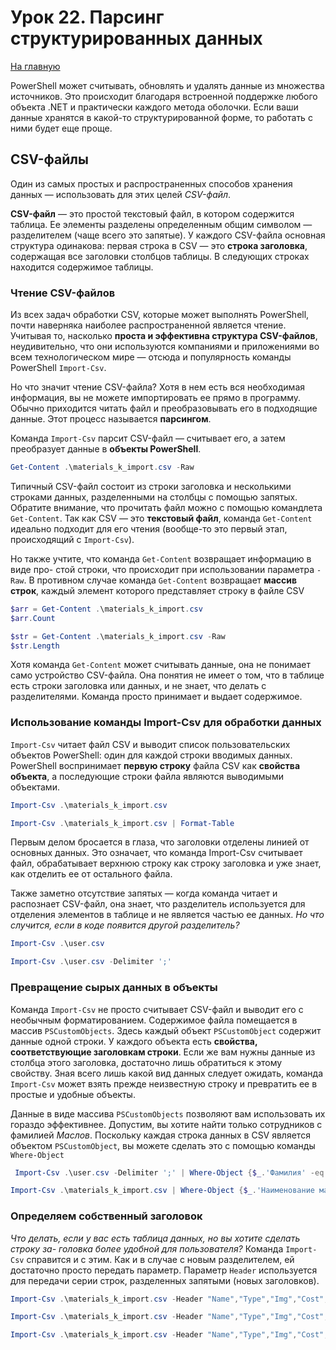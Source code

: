 # Урок 22. Парсинг структурированных данных

[На главную](/mdk0401.github.io)

PowerShell может считывать, обновлять и удалять данные из множества источников. Это происходит благодаря встроенной поддержке любого объекта .NET и практически каждого метода оболочки. Если ваши данные хранятся в какой-то структурированной форме, то работать с ними будет еще проще.

## CSV-файлы 
Один из самых простых и распространенных способов хранения данных — использовать для этих целей *CSV-файл*. 

**CSV-файл** — это простой текстовый файл, в котором содержится таблица. Ее элементы разделены определенным общим символом — разделителем (чаще всего это запятые). У каждого CSV-файла основная структура одинакова: первая строка в CSV — это **строка заголовка**, содержащая все заголовки столбцов таблицы. В следующих строках находится содержимое таблицы. 

### Чтение CSV-файлов 
Из всех задач обработки CSV, которые может выполнять PowerShell, почти наверняка наиболее распространенной является чтение. Учитывая то, насколько **проста и эффективна структура CSV-файлов**, неудивительно, что они используются компаниями и приложениями во всем технологическом мире — отсюда и популярность команды PowerShell `Import-Csv`. 

Но что значит чтение CSV-файла? Хотя в нем есть вся необходимая информация, вы не можете импортировать ее прямо в программу. Обычно приходится читать файл и преобразовывать его в подходящие данные. Этот процесс называется **парсингом**. 

Команда `Import-Csv` парсит CSV-файл — считывает его, а затем преобразует данные в **объекты PowerShell**. 

```powershell
Get-Content .\materials_k_import.csv -Raw
```

Типичный CSV-файл состоит из строки заголовка и несколькими строками данных, разделенными на столбцы с помощью запятых. Обратите внимание, что прочитать файл можно с помощью командлета `Get-Content`. Так как CSV — это **текстовый файл**, команда `Get-Content` идеально подходит для его чтения (вообще-то это первый этап, происходящий с `Import-Csv`). 

Но также учтите, что команда `Get-Content` возвращает информацию в виде про- стой строки, что происходит при использовании параметра `-Raw`. В противном случае команда `Get-Content` возвращает **массив строк**, каждый элемент которого представляет строку в файле CSV

```powershell
$arr = Get-Content .\materials_k_import.csv
$arr.Count

$str = Get-Content .\materials_k_import.csv -Raw
$str.Length
```

Хотя команда `Get-Content` может считывать данные, она не понимает само устройство CSV-файла. Она понятия не имеет о том, что в таблице есть строки заголовка или данных, и не знает, что делать с разделителями. Команда просто принимает и выдает содержимое.

### Использование команды Import-Csv для обработки данных
`Import-Csv` читает файл CSV и выводит список пользовательских объектов PowerShell: один для каждой строки вводимых данных. PowerShell воспринимает **первую строку** файла CSV как **свойства объекта**, а последующие строки файла являются выводимыми объектами. 

```powershell
Import-Csv .\materials_k_import.csv

Import-Csv .\materials_k_import.csv | Format-Table
```

Первым делом бросается в глаза, что заголовки отделены линией от основных данных. Это означает, что команда Import-Csv считывает файл, обрабатывает верхнюю строку как строку заголовка и уже знает, как отделить ее от остального файла. 

Также заметно отсутствие запятых — когда команда читает и распознает CSV-файл, она знает, что разделитель используется для отделения элементов в таблице и не является частью ее данных. *Но что случится, если в коде появится другой разделитель?* 

```powershell
Import-Csv .\user.csv

Import-Csv .\user.csv -Delimiter ';'
```

### Превращение сырых данных в объекты 
Команда `Import-Csv` не просто считывает CSV-файл и выводит его с необычным форматированием. Содержимое файла помещается в массив `PSCustomObjects`. Здесь каждый объект `PSCustomObject` содержит данные одной строки. У каждого объекта есть **свойства, соответствующие заголовкам строки**. Если же вам нужны данные из столбца этого заголовка, достаточно лишь обратиться к этому свойству. Зная всего лишь какой вид данных следует ожидать, команда `Import-Csv` может взять прежде неизвестную строку и превратить ее в простые и удобные объекты. 

Данные в виде массива `PSCustomObjects` позволяют вам использовать их гораздо эффективнее. Допустим, вы хотите найти только сотрудников с фамилией *Маслов*. Поскольку каждая строка данных в CSV является объектом `PSCustomObject`, вы можете сделать это с помощью команды `Where-Object`

```powershell
 Import-Csv .\user.csv -Delimiter ';' | Where-Object {$_.'Фамилия' -eq 'Маслов'} | Format-Table
```

```powershell
Import-Csv .\materials_k_import.csv | Where-Object {$_.'Наименование материала' -like '*нить*'} | Format-Table
```

### Определяем собственный заголовок 
*Что делать, если у вас есть таблица данных, но вы хотите сделать строку за- головка более удобной для пользователя?* Команда `Import-Csv` справится и с этим. Как и в случае с новым разделителем, ей достаточно просто передать параметр. Параметр `Header` используется для передачи серии строк, разделенных запятыми (новых заголовков).

```powershell
Import-Csv .\materials_k_import.csv -Header "Name","Type","Img","Cost","CountOnStorage","MinCount","CountOnPackage","Unit"

Import-Csv .\materials_k_import.csv -Header "Name","Type","Img","Cost","CountOnStorage","MinCount","CountOnPackage","Unit" | Format-Table

Import-Csv .\materials_k_import.csv -Header "Name","Type","Img","Cost","CountOnStorage","MinCount","CountOnPackage","Unit" | Select-Object -Skip 1 | Format-Table
```
